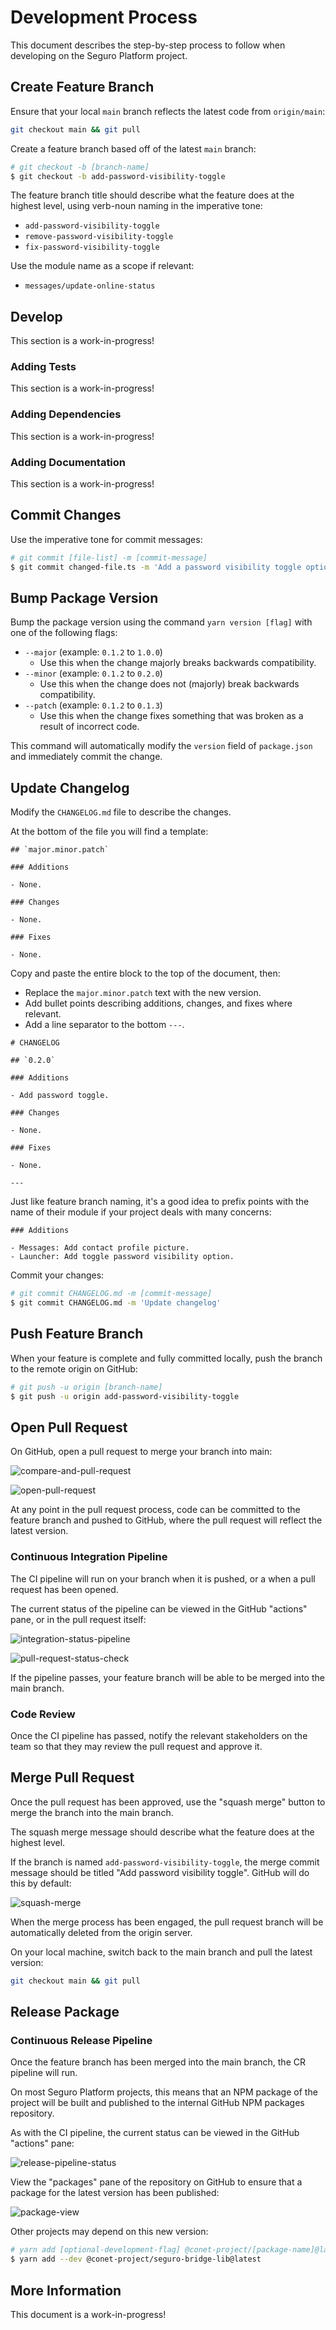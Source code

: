 # Development Process

This document describes the step-by-step process to follow when developing on the Seguro Platform project.

## Create Feature Branch

Ensure that your local `main` branch reflects the latest code from `origin/main`:

```bash
git checkout main && git pull
```

Create a feature branch based off of the latest `main` branch:

```bash
# git checkout -b [branch-name]
$ git checkout -b add-password-visibility-toggle
```

The feature branch title should describe what the feature does at the highest level, using verb-noun naming in the imperative tone:

- `add-password-visibility-toggle`
- `remove-password-visibility-toggle`
- `fix-password-visibility-toggle`

Use the module name as a scope if relevant:

- `messages/update-online-status`

## Develop

This section is a work-in-progress!

### Adding Tests

This section is a work-in-progress!

### Adding Dependencies

This section is a work-in-progress!

### Adding Documentation

This section is a work-in-progress!

## Commit Changes

Use the imperative tone for commit messages:

```bash
# git commit [file-list] -m [commit-message]
$ git commit changed-file.ts -m 'Add a password visibility toggle option'
```

## Bump Package Version

Bump the package version using the command `yarn version [flag]` with one of the following flags:

- `--major` (example: `0.1.2` to `1.0.0`)
  - Use this when the change majorly breaks backwards compatibility.
- `--minor` (example: `0.1.2` to `0.2.0`)
  - Use this when the change does not (majorly) break backwards compatibility.
- `--patch` (example: `0.1.2` to `0.1.3`)
  - Use this when the change fixes something that was broken as a result of incorrect code.

This command will automatically modify the `version` field of `package.json` and immediately commit the change.

## Update Changelog

Modify the `CHANGELOG.md` file to describe the changes.

At the bottom of the file you will find a template:

```
## `major.minor.patch`

### Additions

- None.

### Changes

- None.

### Fixes

- None.
```

Copy and paste the entire block to the top of the document, then:

- Replace the `major.minor.patch` text with the new version.
- Add bullet points describing additions, changes, and fixes where relevant.
- Add a line separator to the bottom `---`.

```
# CHANGELOG

## `0.2.0`

### Additions

- Add password toggle.

### Changes

- None.

### Fixes

- None.

---
```

Just like feature branch naming, it's a good idea to prefix points with the name of their module if your project deals with many concerns:

```
### Additions

- Messages: Add contact profile picture.
- Launcher: Add toggle password visibility option.
```

Commit your changes:

```bash
# git commit CHANGELOG.md -m [commit-message]
$ git commit CHANGELOG.md -m 'Update changelog'
```

## Push Feature Branch

When your feature is complete and fully committed locally, push the branch to the remote origin on GitHub:

```bash
# git push -u origin [branch-name]
$ git push -u origin add-password-visibility-toggle
```

## Open Pull Request

On GitHub, open a pull request to merge your branch into main:

![compare-and-pull-request](./assets/development-process/compare-and-pull-request.png)

![open-pull-request](./assets/development-process/open-pull-request.png)

At any point in the pull request process, code can be committed to the feature branch and pushed to GitHub, where the pull request will reflect the latest version.

### Continuous Integration Pipeline

The CI pipeline will run on your branch when it is pushed, or a when a pull request has been opened.

The current status of the pipeline can be viewed in the GitHub "actions" pane, or in the pull request itself:

![integration-status-pipeline](./assets/development-process/integration-pipeline-status.png)

![pull-request-status-check](./assets/development-process/pull-request-status-check.png)

If the pipeline passes, your feature branch will be able to be merged into the main branch.

### Code Review

Once the CI pipeline has passed, notify the relevant stakeholders on the team so that they may review the pull request and approve it.

## Merge Pull Request

Once the pull request has been approved, use the "squash merge" button to merge the branch into the main branch.

The squash merge message should describe what the feature does at the highest level.

If the branch is named `add-password-visibility-toggle`, the merge commit message should be titled "Add password visibility toggle". GitHub will do this by default:

![squash-merge](./assets/development-process/squash-merge.png)

When the merge process has been engaged, the pull request branch will be automatically deleted from the origin server.

On your local machine, switch back to the main branch and pull the latest version:

```bash
git checkout main && git pull
```

## Release Package

### Continuous Release Pipeline

Once the feature branch has been merged into the main branch, the CR pipeline will run.

On most Seguro Platform projects, this means that an NPM package of the project will be built and published to the internal GitHub NPM packages repository.

As with the CI pipeline, the current status can be viewed in the GitHub "actions" pane:

![release-pipeline-status](./assets/development-process/release-pipeline-status.png)

View the "packages" pane of the repository on GitHub to ensure that a package for the latest version has been published:

![package-view](./assets/development-process/package-view.png)

Other projects may depend on this new version:

```bash
# yarn add [optional-development-flag] @conet-project/[package-name]@latest
$ yarn add --dev @conet-project/seguro-bridge-lib@latest
```

## More Information

This document is a work-in-progress!
